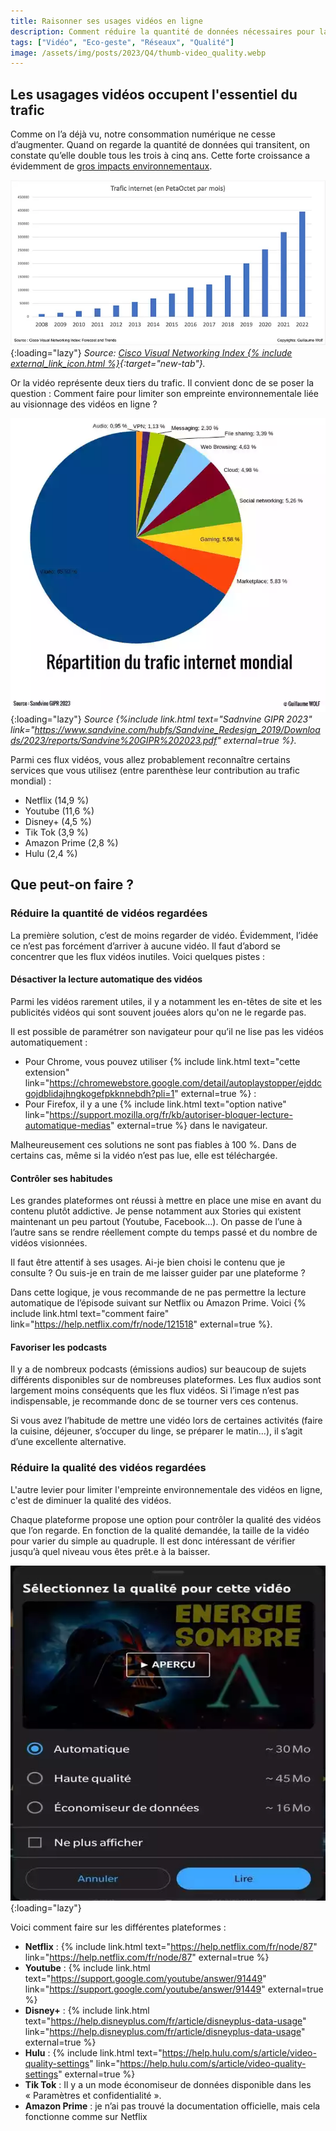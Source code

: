 ```yaml
---
title: Raisonner ses usages vidéos en ligne
description: Comment réduire la quantité de données nécessaires pour la vidéo en ligne ?
tags: ["Vidéo", "Eco-geste", "Réseaux", "Qualité"]
image: /assets/img/posts/2023/Q4/thumb-video_quality.webp
---
```


## Les usagages vidéos occupent l'essentiel du trafic
Comme on l’a déjà vu, notre consommation numérique ne cesse d’augmenter. Quand on regarde la quantité de données qui transitent, on constate qu’elle double tous les trois à cinq ans. Cette forte croissance a évidemment de [gros impacts environnementaux](/blog/2023/09/16/Impact-environnemental-numerique.html).

![Graphique présentant l’évolution du trafic internet de 2009 à 2022.](/assets/img/posts/2023/Q3/croissance_flux_internet.webp){:loading="lazy"}
*Source: [Cisco Visual Networking
Index {% include external_link_icon.html %}](https://twiki.cern.ch/twiki/pub/HEPIX/TechwatchNetwork/HtwNetworkDocuments/white-paper-c11-741490.pdf){:target="new-tab"}.*

Or la vidéo représente deux tiers du trafic. Il convient donc de se poser la question : Comment faire pour limiter son empreinte environnementale liée au visionnage des vidéos en ligne ?

![Répartition du trafic internet : 66% pour la vidéo et seulement 2,3% pour les messages.](/assets/img/posts/2023/Q4/repartition_trafic.webp){:loading="lazy"}
*Source {%include link.html text="Sadnvine GIPR 2023" link="https://www.sandvine.com/hubfs/Sandvine_Redesign_2019/Downloads/2023/reports/Sandvine%20GIPR%202023.pdf" external=true %}.*

Parmi ces flux vidéos, vous allez probablement reconnaître certains services que vous utilisez (entre parenthèse leur contribution au trafic mondial) :
- Netflix (14,9 %)
- Youtube (11,6 %)
- Disney+ (4,5 %)
- Tik Tok (3,9 %)
- Amazon Prime (2,8 %)
- Hulu (2,4 %)

## Que peut-on faire ?

### Réduire la quantité de vidéos regardées

La première solution, c’est de moins regarder de vidéo. Évidemment, l’idée ce n’est pas forcément d’arriver à aucune vidéo. Il faut d’abord se concentrer que les flux vidéos inutiles. Voici quelques pistes :

#### Désactiver la lecture automatique des vidéos

Parmi les vidéos rarement utiles, il y a notamment les en-têtes de site et les publicités vidéos qui sont souvent jouées alors qu'on ne le regarde pas.

Il est possible de paramétrer son navigateur pour qu’il ne lise pas les vidéos automatiquement : 
- Pour Chrome, vous pouvez utiliser {% include link.html text="cette extension" link="https://chromewebstore.google.com/detail/autoplaystopper/ejddcgojdblidajhngkogefpkknnebdh?pli=1" external=true %} : 
- Pour Firefox, il y a une {% include link.html text="option native" link="https://support.mozilla.org/fr/kb/autoriser-bloquer-lecture-automatique-medias" external=true %} dans le navigateur.

Malheureusement ces solutions ne sont pas fiables à 100 %. Dans de certains cas, même si la vidéo n’est pas lue, elle est téléchargée.

#### Contrôler ses habitudes

Les grandes plateformes ont réussi à mettre en place une mise en avant du contenu plutôt addictive. Je pense notamment aux Stories qui existent maintenant un peu partout (Youtube, Facebook…). On passe de l’une à l’autre sans se rendre réellement compte du temps passé et du nombre de vidéos visionnées.

Il faut être attentif à ses usages. Ai-je bien choisi le contenu que je consulte ? Ou suis-je en train de me laisser guider par une plateforme ?

Dans cette logique, je vous recommande de ne pas permettre la lecture automatique de l’épisode suivant sur Netflix ou Amazon Prime. Voici {% include link.html text="comment faire" link="https://help.netflix.com/fr/node/121518" external=true %}.

#### Favoriser les podcasts

Il y a de nombreux podcasts (émissions audios) sur beaucoup de sujets différents disponibles sur de nombreuses plateformes. Les flux audios sont largement moins conséquents que les flux vidéos. Si l’image n’est pas indispensable, je recommande donc de se tourner vers ces contenus.

Si vous avez l’habitude de mettre une vidéo lors de certaines activités (faire la cuisine, déjeuner, s’occuper du linge, se préparer le matin…), il s’agit d’une excellente alternative.

### Réduire la qualité des vidéos regardées

L'autre levier pour limiter l'empreinte environnementale des vidéos en ligne, c'est de diminuer la qualité des vidéos.

Chaque plateforme propose une option pour contrôler la qualité des vidéos que l’on regarde. En fonction de la qualité demandée, la taille de la vidéo pour varier du simple au quadruple.
Il est donc intéressant de vérifier jusqu’à quel niveau vous êtes prêt.e à la baisser.

![Sur Youtube, on peut choisir la qualité de la vidéo à chaque lecture](/assets/img/posts/2023/Q4/video_quality.webp){:loading="lazy"}

Voici comment faire sur les différentes plateformes : 
- **Netflix** : {% include link.html text="https://help.netflix.com/fr/node/87" link="https://help.netflix.com/fr/node/87" external=true %}
- **Youtube** : {% include link.html text="https://support.google.com/youtube/answer/91449" link="https://support.google.com/youtube/answer/91449" external=true %}
- **Disney+** : {% include link.html text="https://help.disneyplus.com/fr/article/disneyplus-data-usage" link="https://help.disneyplus.com/fr/article/disneyplus-data-usage" external=true %}
- **Hulu** : {% include link.html text="https://help.hulu.com/s/article/video-quality-settings" link="https://help.hulu.com/s/article/video-quality-settings" external=true %}
- **Tik Tok** : Il y a un mode économiseur de données disponible dans les « Paramètres et confidentialité ».
- **Amazon Prime** : je n’ai pas trouvé la documentation officielle, mais cela fonctionne comme sur Netflix
